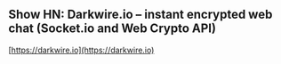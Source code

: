## Show HN: Darkwire.io – instant encrypted web chat (Socket.io and Web Crypto API)
  
  [https://darkwire.io](https://darkwire.io)